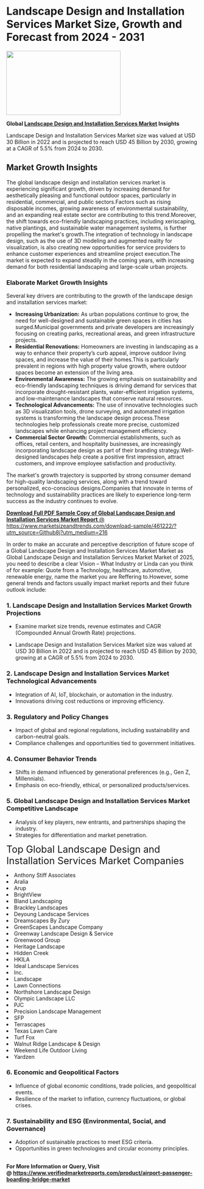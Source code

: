 <H1>Landscape Design and Installation Services Market Size, Growth and Forecast from 2024 - 2031</H1><img class="aligncenter size-medium wp-image-584254" src="https://thirdeyenews.in/wp-content/uploads/2024/09/Global-Market-Research-300x168.jpeg" alt="" width="300" height="168" /><p><strong>Global&nbsp;<a href="https://www.marketsizeandtrends.com/download-sample/461222/?utm_source=Github8j?utm_medium=216">Landscape Design and Installation Services Market</a> Insights</strong></p><p>Landscape Design and Installation Services Market size was valued at USD 30 Billion in 2022 and is projected to reach USD 45 Billion by 2030, growing at a CAGR of 5.5% from 2024 to 2030.</p><p><h2>Market Growth Insights</h2> <p>The global landscape design and installation services market is experiencing significant growth, driven by increasing demand for aesthetically pleasing and functional outdoor spaces, particularly in residential, commercial, and public sectors.Factors such as rising disposable incomes, growing awareness of environmental sustainability, and an expanding real estate sector are contributing to this trend.Moreover, the shift towards eco-friendly landscaping practices, including xeriscaping, native plantings, and sustainable water management systems, is further propelling the market's growth.The integration of technology in landscape design, such as the use of 3D modeling and augmented reality for visualization, is also creating new opportunities for service providers to enhance customer experiences and streamline project execution.The market is expected to expand steadily in the coming years, with increasing demand for both residential landscaping and large-scale urban projects.</p> <p><a href="#"></a></p> <h3>Elaborate Market Growth Insights</h3> <p>Several key drivers are contributing to the growth of the landscape design and installation services market:</p> <ul> <li><strong>Increasing Urbanization:</strong> As urban populations continue to grow, the need for well-designed and sustainable green spaces in cities has surged.Municipal governments and private developers are increasingly focusing on creating parks, recreational areas, and green infrastructure projects.</li> <li><strong>Residential Renovations:</strong> Homeowners are investing in landscaping as a way to enhance their property’s curb appeal, improve outdoor living spaces, and increase the value of their homes.This is particularly prevalent in regions with high property value growth, where outdoor spaces become an extension of the living area.</li> <li><strong>Environmental Awareness:</strong> The growing emphasis on sustainability and eco-friendly landscaping techniques is driving demand for services that incorporate drought-resistant plants, water-efficient irrigation systems, and low-maintenance landscapes that conserve natural resources.</li> <li><strong>Technological Advancements:</strong> The use of innovative technologies such as 3D visualization tools, drone surveying, and automated irrigation systems is transforming the landscape design process.These technologies help professionals create more precise, customized landscapes while enhancing project management efficiency.</li> <li><strong>Commercial Sector Growth:</strong> Commercial establishments, such as offices, retail centers, and hospitality businesses, are increasingly incorporating landscape design as part of their branding strategy.Well-designed landscapes help create a positive first impression, attract customers, and improve employee satisfaction and productivity.</li> </ul> <p>The market's growth trajectory is supported by strong consumer demand for high-quality landscaping services, along with a trend toward personalized, eco-conscious designs.Companies that innovate in terms of technology and sustainability practices are likely to experience long-term success as the industry continues to evolve.</p> <p><a href="#"></p><p><span class=""><strong>Download Full PDF Sample Copy of Global Landscape Design and Installation Services Market Report</strong> @ <a href="https://www.marketsizeandtrends.com/download-sample/461222/?utm_source=Github8j?utm_medium=216" target="_blank">https://www.marketsizeandtrends.com/download-sample/461222/?utm_source=Github8j?utm_medium=216</a></span></p><p>In order to make an accurate and perceptive description of future scope of a Global&nbsp;Landscape Design and Installation Services Market Market as Global&nbsp;Landscape Design and Installation Services Market Market of 2025, you need to describe a clear Vision &ndash; What Industry or Linda can you think of for example: Quote from a Technology, healthcare, automotive, renewable energy, name the market you are Reffering to.However, some general trends and factors usually impact market reports and their future outlook include:</p><h3>1.&nbsp;<strong>Landscape Design and Installation Services Market Growth Projections</strong></h3><ul><li>Examine market size trends, revenue estimates and CAGR (Compounded Annual Growth Rate) projections.</li><li><p>Landscape Design and Installation Services Market size was valued at USD 30 Billion in 2022 and is projected to reach USD 45 Billion by 2030, growing at a CAGR of 5.5% from 2024 to 2030.</p></li></ul><h3>2.&nbsp;<strong>Landscape Design and Installation Services Market Technological Advancements</strong></h3><ul><li>Integration of AI, IoT, blockchain, or automation in the industry.</li><li>Innovations driving cost reductions or improving efficiency.</li></ul><h3>3.&nbsp;<strong>Regulatory and Policy Changes</strong></h3><ul><li>Impact of global and regional regulations, including sustainability and carbon-neutral goals.</li><li>Compliance challenges and opportunities tied to government initiatives.</li></ul><h3>4.&nbsp;<strong>Consumer Behavior Trends</strong></h3><ul><li>Shifts in demand influenced by generational preferences (e.g., Gen Z, Millennials).</li><li>Emphasis on eco-friendly, ethical, or personalized products/services.</li></ul><h3>5.&nbsp;<strong>Global Landscape Design and Installation Services Market Competitive Landscape</strong></h3><ul><li>Analysis of key players, new entrants, and partnerships shaping the industry.</li><li>Strategies for differentiation and market penetration.</li></ul><p data-pm-slice="1 1 []"><span style="color: inherit; font-family: inherit; font-size: 25px;">Top Global Landscape Design and Installation Services Market Companies</span></p><div class="" data-test-id=""><p><li>Anthony Stiff Associates</li><li> Aralia</li><li> Arup</li><li> BrightView</li><li> Bland Landscaping</li><li> Brackley Landscapes</li><li> Deyoung Landscape Services</li><li> Dreamscapes By Zury</li><li> GreenScapes Landscape Company</li><li> Greenway Landscape Design & Service</li><li> Greenwood Group</li><li> Heritage Landscape</li><li> Hidden Creek</li><li> HKILA</li><li> Ideal Landscape Services </li><li> Inc.</li><li> Landscape</li><li> Lawn Connections</li><li> Northshore Landscape Design</li><li> Olympic Landscape LLC</li><li> PJC</li><li> Precision Landscape Management</li><li> SFP</li><li> Terrascapes</li><li> Texas Lawn Care</li><li> Turf Fox</li><li> Walnut Ridge Landscape & Design</li><li> Weekend Life Outdoor Living</li><li> Yardzen</li></p></div><h3>6.&nbsp;<strong>Economic and Geopolitical Factors</strong></h3><ul><li>Influence of global economic conditions, trade policies, and geopolitical events.</li><li>Resilience of the market to inflation, currency fluctuations, or global crises.</li></ul><h3>7.&nbsp;<strong>Sustainability and ESG (Environmental, Social, and Governance)</strong></h3><ul><li>Adoption of sustainable practices to meet ESG criteria.</li><li>Opportunities in green technologies and circular economy principles.</li></ul><h2><strong style="font-size: 14px;">For More Information or Query, Visit @&nbsp;</strong><a style="background-color: #ffffff; font-size: 14px;" href="https://www.marketsizeandtrends.com/report/landscape-design-and-installation-services-market/" target="_blank">https://www.verifiedmarketreports.com/product/airport-passenger-boarding-bridge-market</a></h2>